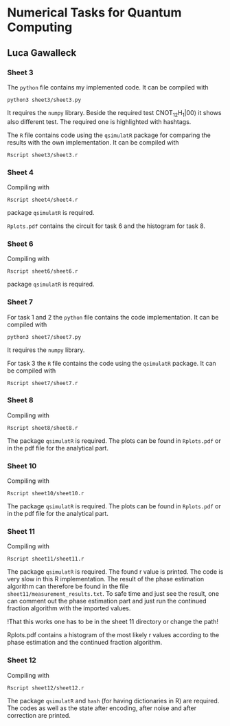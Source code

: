 # Numerical Tasks for Quantum Computing 
## Luca Gawalleck

### Sheet 3
The `python` file contains my implemented code. It can be compiled with

```python3 sheet3/sheet3.py```

It requires the `numpy` library. Beside the required test $\mathrm{CNOT}_{12}\mathrm{H}_1|00\rangle$ 
it shows also different test. The required one is highlighted with hashtags.

The `R` file contains code using the `qsimulatR` package for comparing the results 
with the own implementation. It can be compiled with

```Rscript sheet3/sheet3.r```


### Sheet 4
Compiling with

```Rscript sheet4/sheet4.r```

package `qsimulatR` is required.

```Rplots.pdf``` contains the circuit for task 6 and the histogram for task 8.


### Sheet 6
Compiling with

```Rscript sheet6/sheet6.r```

package `qsimulatR` is required.


### Sheet 7
For task 1 and 2 the `python` file contains the code implementation. It can be compiled with

```python3 sheet7/sheet7.py```

It requires the `numpy` library.

For task 3 the `R` file contains the code using the `qsimulatR` package. It can be compiled with

```Rscript sheet7/sheet7.r```


### Sheet 8
Compiling with

```Rscript sheet8/sheet8.r``` 

The package `qsimulatR` is required. The plots can be found in `Rplots.pdf` or in the
pdf file for the analytical part.

### Sheet 10
Compiling with

```Rscript sheet10/sheet10.r```

The package `qsimulatR` is required. The plots can be found in `Rplots.pdf` or in the
pdf file for the analytical part.


### Sheet 11
Compiling with

```Rscript sheet11/sheet11.r```

The package `qsimulatR` is required. The found r value is printed. 
The code is very slow in this R implementation. The result of the phase estimation algorithm can therefore be found in the file `sheet11/measurement_results.txt`. To safe time and just see the result, one can comment out the phase estimation part and just run the continued fraction algorithm with the imported values. 

!That this works one has to be in the sheet 11 directory or change the path!

Rplots.pdf contains a histogram of the most likely r values according to the phase estimation and the continued fraction algorithm. 

### Sheet 12
Compiling with

```Rscript sheet12/sheet12.r```

The package `qsimulatR` and `hash` (for having dictionaries in R) are required. 
The codes as well as the state after encoding, after noise and after correction are printed.
